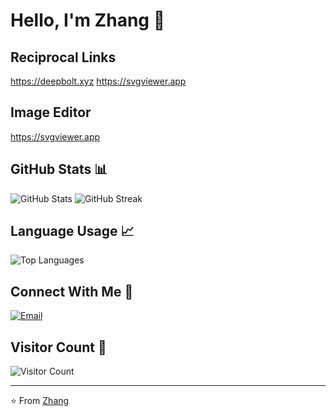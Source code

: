 # Hello, I'm Zhang 👋

## Reciprocal Links
https://deepbolt.xyz
https://svgviewer.app

## Image Editor
https://svgviewer.app

## GitHub Stats 📊

<img src="https://github-readme-stats.vercel.app/api?username=ZhangVampire&show_icons=true&theme=radical" alt="GitHub Stats" />

<img src="https://github-readme-streak-stats.herokuapp.com/?user=ZhangVampire&theme=dark" alt="GitHub Streak" />

## Language Usage 📈

<img src="https://github-readme-stats.vercel.app/api/top-langs/?username=ZhangVampire&layout=compact&theme=radical" alt="Top Languages" />

## Connect With Me 📱

[![Email](https://img.shields.io/badge/-Email-D14836?style=flat-square&logo=gmail&logoColor=white)](vampirenalan@gmail.com)

## Visitor Count 👀

![Visitor Count](https://profile-counter.glitch.me/ZhangVampire/count.svg)

---

⭐️ From [Zhang](https://github.com/ZhangVampire)

